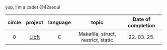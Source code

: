yup, I'm a cadet @42seoul

| circle |                                  project                                   | language |               topic                | Date of completion |
| :----: | :------------------------------------------------------------------------: | :------: | :--------------------------------: | :----------------: |
|   0    | <a href="https://github.com/mtae616/42_cursus/tree/master/libft">Libft</a> |    C     | Makefile, struct, restrict, static |    22. 03. 25.     |
